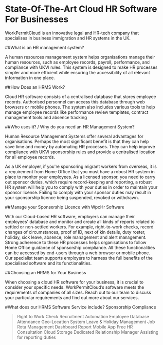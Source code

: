 # State-Of-The-Art Cloud HR Software For Businesses

WorkPermitCloud is an innovative legal and HR-tech company that specialises in business immigration and HR systems in the UK.

##What is an HR management system?

A human resources management system helps organisations manage their human resources, such as employee records, payroll, performance, and compliance with UKVI rules. This system is designed to make HR processes simpler and more efficient while ensuring the accessibility of all relevant information in one place.

##How Does an HRMS Work?

Cloud HR software consists of a centralised database that stores employee records. Authorised personnel can access this database through web browsers or mobile phones. The system also includes various tools to help manage employee records like performance review templates, contract management tools and absence tracking

##Who uses it? / Why do you need an HR Management System?

Human Resource Management Systems offer several advantages for organisations. Perhaps the most significant benefit is that they can help save time and money by automating HR processes. They can help improve compliance with UKVI sponsorship rules and provide a centralised location for all employee records.

As a UK employer, if you're sponsoring migrant workers from overseas, it is a requirement from Home Office that you must have a robust HR system in place to monitor your employees. As a licensed sponsor, you need to carry out sponsor duties, which require record-keeping and reporting, a robust HR system will help you to comply with your duties in order to maintain your sponsor license. Failing to comply with your sponsor duties may result in your sponsorship licence being suspended, revoked or withdrawn.

##Manage your Sponsorship Licence with WpcHr Software

With our Cloud-based HR software, employers can manage their employees' database and monitor and create all kinds of reports related to settled or non-settled workers. For example, right-to-work checks, record changes of circumstances, proof of ID, next of kin details, duty roster, holiday, sick leave, absence, role management and alert management. Strong adherence to these HR processes helps organisations to follow Home Office guidance of sponsorship compliance. All these functionalities can be accessed by end-users through a web browser or mobile phone. Our specialist team supports employers to harness the full benefits of the specialised software and its functionalities.

##Choosing an HRMS for Your Business

When choosing a cloud HR software for your business, it is crucial to consider your specific needs. WorkPermitCloud’s software meets the requirements of companies of all sizes. Reach out to our team to discuss your particular requirements and find out more about our services.

#What does our HRMS Software Service include?
Sponsorship Compliance

 > Right to Work Check
 > Recruitment Automation
 > Employee Database
 > Attendance Geo-Location System
 > Leave & Holiday Management
 > Job Rota Management
 > Dashboard Report
 > Mobile App
 > Free HR Consultation
 > Cloud Storage
 > Dedicated Relationship Manager
 > Assisting for reporting duties
